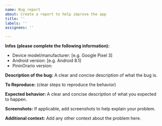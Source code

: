```yaml
---
name: Bug report
about: Create a report to help improve the app
title: ''
labels: ''
assignees: ''

---
```


**Infos (please complete the following information):**
 - Device model/manufacturer: [e.g. Google Pixel 3]
 - Android version: [e.g. Android 8.1]
 - PininOrario version: 


**Description of the bug:**
A clear and concise description of what the bug is.

**To Reproduce:**
(clear steps to reproduce the behavior)


**Expected behavior:**
A clear and concise description of what you expected to happen.

**Screenshots:**
If applicable, add screenshots to help explain your problem.

**Additional context:**
Add any other context about the problem here.
